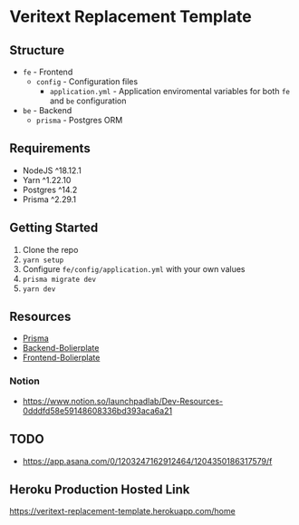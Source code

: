 # Veritext Replacement Template

## Structure

- `fe` - Frontend
  - `config` - Configuration files
    - `application.yml` - Application enviromental variables for both `fe` and `be` configuration
- `be` - Backend
  - `prisma` - Postgres ORM

## Requirements

- NodeJS ^18.12.1
- Yarn ^1.22.10
- Postgres ^14.2
- Prisma ^2.29.1

## Getting Started

1. Clone the repo
2. `yarn setup`
3. Configure `fe/config/application.yml` with your own values
4. `prisma migrate dev`
5. `yarn dev`

## Resources

- [Prisma](https://www.prisma.io/)
- [Backend-Bolierplate](https://github.com/ljlm0402/typescript-express-starter/blob/master/lib/prisma)
- [Frontend-Bolierplate](https://github.com/LaunchPadLab/client-template)

### Notion
- https://www.notion.so/launchpadlab/Dev-Resources-0dddfd58e59148608336bd393aca6a21
## TODO
- https://app.asana.com/0/1203247162912464/1204350186317579/f

## Heroku Production Hosted Link

https://veritext-replacement-template.herokuapp.com/home
